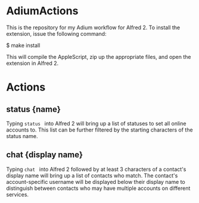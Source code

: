 # AdiumActions

This is the repository for my Adium workflow for Alfred 2. To install the extension, issue the following command:

$ make install

This will compile the AppleScript, zip up the appropriate files, and open the extension in Alfred 2.

# Actions

## status {name}

Typing `status ` into Alfred 2 will bring up a list of statuses to set all online accounts to. This list can be
further filtered by the starting characters of the status name.

## chat {display name}

Typing `chat ` into Alfred 2 followed by at least 3 characters of a contact's display name will bring up a list
of contacts who match. The contact's account-specific username will be displayed below their display name to
distinguish between contacts who may have multiple accounts on different services.
